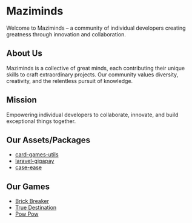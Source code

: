# Maziminds

Welcome to Maziminds – a community of individual developers creating greatness through innovation and collaboration.

## About Us

Maziminds is a collective of great minds, each contributing their unique skills to craft extraordinary projects. Our community values diversity, creativity, and the relentless pursuit of knowledge.

## Mission

Empowering individual developers to collaborate, innovate, and build exceptional things together.

## Our Assets/Packages
- [card-games-utils](https://www.npmjs.com/package/card-games-utils)
- [laravel-gigapay](https://packagist.org/packages/mazimez/laravel-gigapay)
- [case-ease](https://github.com/maziminds/card-ease)

## Our Games
- [Brick Breaker](https://maziminds.itch.io/brick-breaker)
- [True Destination](https://maziminds.itch.io/true-destination)
- [Pow Pow](https://maziminds.itch.io/pow-pow)
